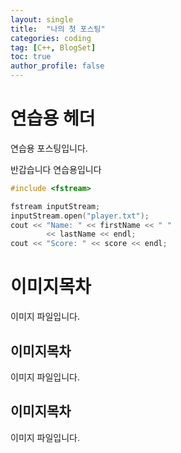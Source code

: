 ```yaml
---
layout: single
title:  "나의 첫 포스팅"
categories: coding
tag: [C++, BlogSet]
toc: true
author_profile: false
---
```


# 연습용 헤더

연습용 포스팅입니다.

반갑습니다 연습용입니다

```c++
#include <fstream>

fstream inputStream; 	
inputStream.open("player.txt");
cout << "Name: " << firstName << " "
 		<< lastName << endl;
cout << "Score: " << score << endl;

```

# 이미지목차
이미지 파일입니다.
## 이미지목차
이미지 파일입니다.
## 이미지목차
이미지 파일입니다.